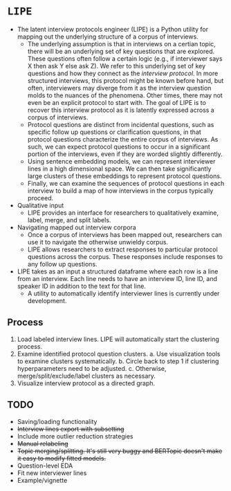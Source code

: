 # `LIPE`
- The latent interview protocols engineer (LIPE) is a Python utility for mapping out the underlying structure of a corpus of interviews.
	- The underlying assumption is that in interviews on a certian topic, there will be an underlying set of key questions that are explored. These questions often follow a certain logic (e.g., if interviewer says X then ask Y else ask Z). We refer to this underlying set of key questions and how they connect as the *interview protocol*. In more structured interviews, this protocol might be known before hand, but often, interviewers may diverge from it as the interview question molds to the nuances of the phenomena. Other times, there may not even be an explicit protocol to start with. The goal of LIPE is to recover this interview protocol as it is latently expressed across a corpus of interviews.
   - Protocol questions are distinct from incidental questions, such as specific follow up questions or clarification questions, in that protocol questions characterize the entire corpus of interviews. As such, we can expect protocol questions to occur in a significant portion of the interviews, even if they are worded slightly differently.
   - Using sentence embedding models, we can represent interviewer lines in a high dimensional space. We can then take significantly large clusters of these embeddings to represent protocol questions.
   - Finally, we can examine the sequences of protocol questions in each interview to build a map of how interviews in the corpus typically proceed.
- Qualitative input
   - LIPE provides an interface for researchers to qualitatively examine, label, merge, and split labels.
- Navigating mapped out interview corpora
   - Once a corpus of interviews has been mapped out, researchers can use it to navigate the otherwise unwieldy corpus.
   - LIPE allows researchers to extract responses to particular protocol questions across the corpus. These responses include responses to any follow up questions.
- LIPE takes as an input a structured dataframe where each row is a line from an interview. Each line needs to have an interview ID, line ID, and speaker ID in addition to the text for that line.
   - A utility to automatically identify interviewer lines is currently under development.

## Process
1. Load labeled interview lines. LIPE will automatically start the clustering process.
2. Examine identified protocol question clusters.
   a. Use visualization tools to examine clusters systematically.
   b. Circle back to step 1 if clustering hyperparameters need to be adjusted.
   c. Otherwise, merge/split/exclude/label clusters as necessary.
3. Visualize interview protocol as a directed graph.

## TODO
- Saving/loading functionality
- ~~Interview lines export with subsetting~~
- Include more outlier reduction strategies
- ~~Manual relabeling~~
- ~~Topic merging/splitting. It's still very buggy and BERTopic doesn't make it easy to modify fitted models.~~
- Question-level EDA
- Fit new interviewer lines
- Example/vignette